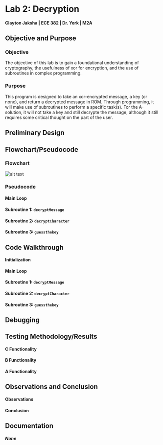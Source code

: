Lab 2: Decryption
===
#### Clayton Jaksha | ECE 382 | Dr. York | M2A

## Objective and Purpose
### Objective

The objective of this lab is to gain a foundational understanding of cryptography, the usefulness of xor for encryption, and the use of subroutines in complex programming.

### Purpose

This program is designed to take an xor-encrypted message, a key (or none), and return a decrypted message in ROM. Through programming, it will make use of subroutines to perform a specific task(s). For the A-solution, it will not take a key and still decrypte the message, although it still requires some critical thought on the part of the user.

## Preliminary Design



## Flowchart/Pseudocode
### Flowchart

![alt text](http://i.imgur.com/yfCbwaz.png "Flowchart")

### Pseudocode

#### Main Loop

#### Subroutine 1: `decryptMessage`

#### Subroutine 2: `decryptCharacter`

#### Subroutine 3: `guessthekey`

## Code Walkthrough

#### Initialization

#### Main Loop

#### Subroutine 1: `decryptMessage`

#### Subroutine 2: `decryptCharacter`

#### Subroutine 3: `guessthekey`

## Debugging


## Testing Methodology/Results

#### C Functionality


#### B Functionality

#### A Functionality


## Observations and Conclusion
#### Observations


#### Conclusion


## Documentation
##### None

